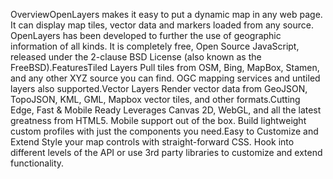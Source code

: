 OverviewOpenLayers makes it easy to put a dynamic map in any web page. It can display map tiles, vector data and markers loaded from any source. OpenLayers has been developed to further the use of geographic information of all kinds. It is completely free, Open Source JavaScript, released under the 2-clause BSD License (also known as the FreeBSD).FeaturesTiled Layers       Pull tiles from OSM, Bing, MapBox, Stamen, and any other XYZ source you can find.  OGC mapping services and untiled layers also supported.Vector Layers       Render vector data from GeoJSON, TopoJSON, KML, GML, Mapbox vector tiles, and other formats.Cutting Edge, Fast & Mobile Ready       Leverages Canvas 2D, WebGL, and all the latest greatness from HTML5.  Mobile support out of the box.  Build lightweight custom profiles with just the components you need.Easy to Customize and Extend       Style your map controls with straight-forward CSS. Hook into different levels of the API or use 3rd party libraries to customize and extend functionality.
